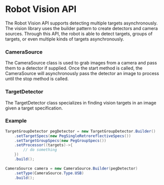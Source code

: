 # Robot Vision API
The Robot Vision API supports detecting multiple targets asynchronously. The vision library uses the builder pattern to create detectors and camera sources. Through this API, the robot is able to detect targets, groups of targets, or even multiple kinds of targets asynchronously. 

### CameraSource
The CameraSource class is used to grab images from a camera and pass them to a detector if supplied. Once the start method is called, the CameraSource will asynchronously pass the detector an image to process until the stop method is called. 

### TargetDetector
The TargetDetector class specializes in finding vision targets in an image given a target specification. 

### Example
```Java
TargetGroupDetector pegDetector = new TargetGroupDetector.Builder()
	.setTargetSpecs(new PegSingleRetroreflectiveSpecs())
	.setTargetGroupSpecs(new PegGroupSpecs())
    .setProcessor((targets)->{
        // do something
    })
	.build();
    
CameraSource camera = new CameraSource.Builder(pegDetector)
    .setType(CameraSource.Type.USB)
    .build();
```
    
    
